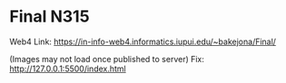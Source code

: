 # Final N315
Web4 Link:
https://in-info-web4.informatics.iupui.edu/~bakejona/Final/

(Images may not load once published to server)
Fix: http://127.0.0.1:5500/index.html

